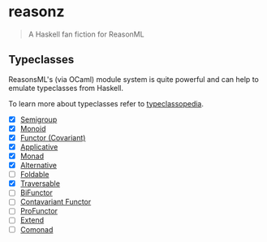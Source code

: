 # reasonz

> A Haskell fan fiction for ReasonML

## Typeclasses

ReasonsML's (via OCaml) module system is quite powerful and can help to emulate typeclasses from Haskell.

To learn more about typeclasses refer to [typeclassopedia](https://wiki.haskell.org/Typeclassopedia).

- [x] [Semigroup](./src/Semigroup.re)
- [x] [Monoid](./src/Monoid.re)
- [x] [Functor (Covariant)](./src/Functor.re)
- [x] [Applicative](./src/Applicative.re)
- [x] [Monad](./src/Monad.re)
- [x] [Alternative](./src/Alternative.re)
- [ ] [Foldable](./src/Foldable.re)
- [x] [Traversable](./src/Traversable.re)
- [ ] [BiFunctor](./src/BiFunctor.re)
- [ ] [Contavariant Functor](./src/ContavariantFunctor.re)
- [ ] [ProFunctor](./src/ProFunctor.re)
- [ ] [Extend](./src/Extend.re)
- [ ] [Comonad](./src/Comonad.re)

